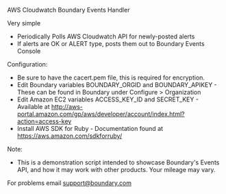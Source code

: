 AWS Cloudwatch Boundary Events Handler

Very simple
- Periodically Polls AWS Cloudwatch API for newly-posted alerts
- If alerts are OK or ALERT type, posts them out to Boundary Events Console

Configuration:
- Be sure to have the cacert.pem file, this is required for encryption.
- Edit Boundary variables BOUNDARY_ORGID and BOUNDARY_APIKEY
      - These can be found in Boundary under Configure > Organization
- Edit Amazon EC2 variables ACCESS_KEY_ID and SECRET_KEY
      - Available at http://aws-portal.amazon.com/gp/aws/developer/account/index.html?action=access-key
- Install AWS SDK for Ruby
      - Documentation found at https://aws.amazon.com/sdkforruby/

Note:
- This is a demonstration script intended to showcase Boundary's Events API, and how it may work with other products. Your mileage may vary.

For problems email support@boundary.com
     
